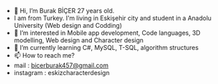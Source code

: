 - 👋 Hi, I’m Burak BİÇER 27 years old. 
-    I am from Turkey. I'm living in Eskişehir city and student in a Anadolu University (Web design and Codding)  
- 👀 I’m interested in Mobile app development, Code languages, 3D modelling, Web design and Character design
- 🌱 I’m currently learning C#, MySQL, T-SQL, algorithm structures
- 📫 How to reach me? 
- mail      : bicerburak457@gmail.com
- instagram : eskizcharacterdesign

<!---
IbicerburakI/IbicerburakI is a ✨ special ✨ repository because its `README.md` (this file) appears on your GitHub profile.
You can click the Preview link to take a look at your changes.
--->
